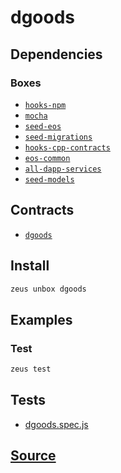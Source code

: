 
dgoods
====================







## Dependencies
### Boxes
* [`hooks-npm`](hooks-npm.md)
* [`mocha`](mocha.md)
* [`seed-eos`](seed-eos.md)
* [`seed-migrations`](seed-migrations.md)
* [`hooks-cpp-contracts`](hooks-cpp-contracts.md)
* [`eos-common`](eos-common.md)
* [`all-dapp-services`](all-dapp-services.md)
* [`seed-models`](seed-models.md)



## Contracts
* [`dgoods`](https://github.com/liquidapps-io/zeus-sdk/tree/master/boxes/groups/game/dgoods/contracts/eos/dgoods)
## Install
```bash
zeus unbox dgoods
```
## Examples
### Test 
```bash
zeus test
```










## Tests 
* [dgoods.spec.js](https://github.com/liquidapps-io/zeus-sdk/tree/master/boxes/groups/game/dgoods/test/dgoods.spec.js)
## [Source](https://github.com/liquidapps-io/zeus-sdk/tree/master/boxes/groups/game/dgoods)
